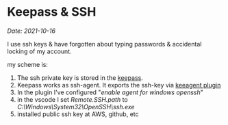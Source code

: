 # Keepass & SSH

*Date: 2021-10-16*

I use ssh keys & have forgotten about typing passwords & accidental locking of my account.

my scheme is:

1. The ssh private key is stored in the [keepass](https://keepass.info/).
2. Keepass works as ssh-agent. It exports the ssh-key via [keeagent plugin](https://keepass.info/plugins.html#keeagent)
3. In the plugin I've configured "*enable agent for windows openssh*"
4. in the vscode I set *Remote.SSH.path*  to *C:\Windows\System32\OpenSSH\ssh.exe*
5. installed public ssh key at AWS, github, etc
